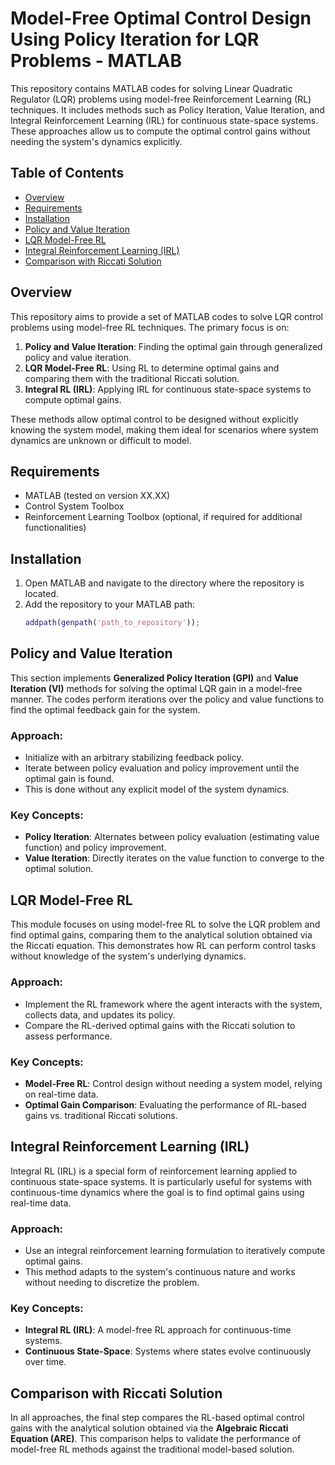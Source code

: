 # Model-Free Optimal Control Design Using Policy Iteration for LQR Problems - MATLAB

This repository contains MATLAB codes for solving Linear Quadratic Regulator (LQR) problems using model-free Reinforcement Learning (RL) techniques. It includes methods such as Policy Iteration, Value Iteration, and Integral Reinforcement Learning (IRL) for continuous state-space systems. These approaches allow us to compute the optimal control gains without needing the system's dynamics explicitly.

## Table of Contents
- [Overview](#overview)
- [Requirements](#requirements)
- [Installation](#installation)
- [Policy and Value Iteration](#policy-and-value-iteration)
- [LQR Model-Free RL](#lqr-model-free-rl)
- [Integral Reinforcement Learning (IRL)](#integral-reinforcement-learning-irl)
- [Comparison with Riccati Solution](#comparison-with-riccati-solution)


## Overview
This repository aims to provide a set of MATLAB codes to solve LQR control problems using model-free RL techniques. The primary focus is on:
1. **Policy and Value Iteration**: Finding the optimal gain through generalized policy and value iteration.
2. **LQR Model-Free RL**: Using RL to determine optimal gains and comparing them with the traditional Riccati solution.
3. **Integral RL (IRL)**: Applying IRL for continuous state-space systems to compute optimal gains.

These methods allow optimal control to be designed without explicitly knowing the system model, making them ideal for scenarios where system dynamics are unknown or difficult to model.

## Requirements
- MATLAB (tested on version XX.XX)
- Control System Toolbox
- Reinforcement Learning Toolbox (optional, if required for additional functionalities)

## Installation
1. Open MATLAB and navigate to the directory where the repository is located.
2. Add the repository to your MATLAB path:
    ```matlab
    addpath(genpath('path_to_repository'));
    ```

## Policy and Value Iteration
This section implements **Generalized Policy Iteration (GPI)** and **Value Iteration (VI)** methods for solving the optimal LQR gain in a model-free manner. The codes perform iterations over the policy and value functions to find the optimal feedback gain for the system.

### Approach:
- Initialize with an arbitrary stabilizing feedback policy.
- Iterate between policy evaluation and policy improvement until the optimal gain is found.
- This is done without any explicit model of the system dynamics.

### Key Concepts:
- **Policy Iteration**: Alternates between policy evaluation (estimating value function) and policy improvement.
- **Value Iteration**: Directly iterates on the value function to converge to the optimal solution.

## LQR Model-Free RL
This module focuses on using model-free RL to solve the LQR problem and find optimal gains, comparing them to the analytical solution obtained via the Riccati equation. This demonstrates how RL can perform control tasks without knowledge of the system's underlying dynamics.

### Approach:
- Implement the RL framework where the agent interacts with the system, collects data, and updates its policy.
- Compare the RL-derived optimal gains with the Riccati solution to assess performance.

### Key Concepts:
- **Model-Free RL**: Control design without needing a system model, relying on real-time data.
- **Optimal Gain Comparison**: Evaluating the performance of RL-based gains vs. traditional Riccati solutions.

## Integral Reinforcement Learning (IRL)
Integral RL (IRL) is a special form of reinforcement learning applied to continuous state-space systems. It is particularly useful for systems with continuous-time dynamics where the goal is to find optimal gains using real-time data.

### Approach:
- Use an integral reinforcement learning formulation to iteratively compute optimal gains.
- This method adapts to the system's continuous nature and works without needing to discretize the problem.

### Key Concepts:
- **Integral RL (IRL)**: A model-free RL approach for continuous-time systems.
- **Continuous State-Space**: Systems where states evolve continuously over time.

## Comparison with Riccati Solution
In all approaches, the final step compares the RL-based optimal control gains with the analytical solution obtained via the **Algebraic Riccati Equation (ARE)**. This comparison helps to validate the performance of model-free RL methods against the traditional model-based solution.



